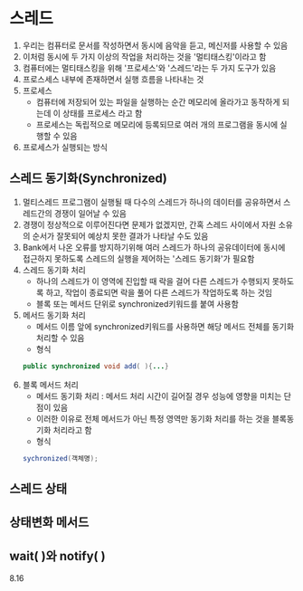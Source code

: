 # 스레드

1. 우리는 컴퓨터로 문서를 작성하면서 동시에 음악을 듣고, 메신저를 사용할 수 있음
2. 이처럼 동시에 두 가지 이상의 작업을 처리하는 것을 '멀티태스킹'이라고 함
3. 컴퓨터에는 멀티태스킹을 위해 '프로세스'와 '스레드'라는 두 가지 도구가 있음
4. 프로스세스 내부에 존재하면서 실행 흐름을 나타내는 것
5. 프로세스
    - 컴퓨터에 저장되어 있는 파일을 실행하는 순간 메모리에 올라가고 동작하게 되는데 이 상태를 프로세스 라고 함
    - 프로세스는 독립적으로 메모리에 등록되므로 여러 개의 프로그램을 동시에 실행할 수 있음
6. 프로세스가 실행되는 방식

## 스레드 동기화(Synchronized)

1. 멀티스레드 프로그램이 실행될 때 다수의 스레드가 하나의 데이터를 공유하면서 스레드간의 경쟁이 일어날 수 있음
2. 경쟁이 정상적으로 이루어진다면 문제가 없겠지만, 간혹 스레드 사이에서 자원 소유의 순서가 잘못되어 예상치 못한 결과가 나타날 수도 있음
3. Bank에서 나온 오류를 방지하기위해 여러 스레드가 하나의 공유데이터에 동시에 접근하지 못하도록
스레드의 실행을 제어하는 '스레드 동기화'가 필요함
4. 스레드 동기화 처리
    - 하나의 스레드가 이 영역에 진입할 때 락을 걸어 다른 스레드가 수행되지 못하도록 하고, 작업이 종료되면 락을 풀어 다른 스레드가 작업하도록 하는 것임
    - 블록 또는 메서드 단위로 synchronized키워드를 붙여 사용함
5. 메서드 동기화 처리
    - 메서드 이름 앞에 synchronized키워드를 사용하면 해당 메서드 전체를 동기화처리할 수 있음
    - 형식
    ```java
    public synchronized void add( ){...}
    ```
6. 블록 메서드 처리
    - 메서드 동기화 처리 :  메서드 처리 시간이 길어질 경우 성능에 영향을 미치는 단점이 있음
    - 이러한 이유로 전체 메서드가 아닌 특정 영역만 동기화 처리를 하는 것을 블록동기화 처리라고 함
    - 형식
    ```java
    sychronized(객체명);
    ```

## 스레드 상태

## 상태변화 메서드

## wait( )와 notify( )

8.16